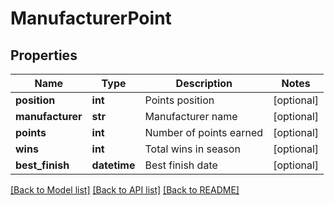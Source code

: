 # ManufacturerPoint

## Properties
Name | Type | Description | Notes
------------ | ------------- | ------------- | -------------
**position** | **int** | Points position | [optional] 
**manufacturer** | **str** | Manufacturer name | [optional] 
**points** | **int** | Number of points earned | [optional] 
**wins** | **int** | Total wins in season | [optional] 
**best_finish** | **datetime** | Best finish date | [optional] 

[[Back to Model list]](../README.md#documentation-for-models) [[Back to API list]](../README.md#documentation-for-api-endpoints) [[Back to README]](../README.md)

